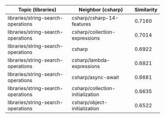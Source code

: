 | Topic (libraries) | Neighbor (csharp) | Similarity |
|-------------|-------------------|------------|
| libraries/string-search-operations | csharp/csharp-14-features | 0.7160 |
| libraries/string-search-operations | csharp/collection-expressions | 0.7014 |
| libraries/string-search-operations | csharp | 0.6922 |
| libraries/string-search-operations | csharp/lambda-expressions | 0.6821 |
| libraries/string-search-operations | csharp/async-await | 0.6681 |
| libraries/string-search-operations | csharp/collection-initialization | 0.6635 |
| libraries/string-search-operations | csharp/object-initialization | 0.6522 |
